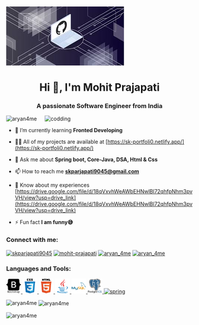 ![logo](https://github.com/ARYAN4ME/ARYAN4ME/blob/main/images.jpg)
<h1 align="center">Hi 👋, I'm Mohit Prajapati</h1>
<h3 align="center">A passionate Software Engineer from India</h3>
<img align="right" alt="codding" width="400" src="https://media2.giphy.com/media/v1.Y2lkPTc5MGI3NjExc3c0ZHRieGp6d29jZm12YXlsNHpnN3BhOWdyZ2Y3Z2Vjb2d2NjQzZCZlcD12MV9naWZzX3NlYXJjaCZjdD1n/qgQUggAC3Pfv687qPC/giphy.gif">

<p align="left"> <img src="https://komarev.com/ghpvc/?username=aryan4me&label=Profile%20views&color=0e75b6&style=flat" alt="aryan4me" /> </p>

- 🌱 I’m currently learning **Fronted Developing**

- 👨‍💻 All of my projects are available at [https://sk-portfoli0.netlify.app/](https://sk-portfoli0.netlify.app/)

- 💬 Ask me about **Spring boot, Core-Java, DSA, Html & Css**

- 📫 How to reach me **skparjapati9045@gmail.com**

- 📄 Know about my experiences [https://drive.google.com/file/d/18qVxvhWeAWbEHNwlBl72qhfpNhm3pvVH/view?usp=drive_link](https://drive.google.com/file/d/18qVxvhWeAWbEHNwlBl72qhfpNhm3pvVH/view?usp=drive_link)

- ⚡ Fun fact **I am funny😅**

<h3 align="left">Connect with me:</h3>
<p align="left">
<a href="https://twitter.com/skparjapati9045" target="blank"><img align="center" src="https://raw.githubusercontent.com/rahuldkjain/github-profile-readme-generator/master/src/images/icons/Social/twitter.svg" alt="skparjapati9045" height="30" width="40" /></a>
<a href="https://linkedin.com/in/mohit-prajapati" target="blank"><img align="center" src="https://raw.githubusercontent.com/rahuldkjain/github-profile-readme-generator/master/src/images/icons/Social/linked-in-alt.svg" alt="mohit-prajapati" height="30" width="40" /></a>
<a href="https://instagram.com/aryan_4me" target="blank"><img align="center" src="https://raw.githubusercontent.com/rahuldkjain/github-profile-readme-generator/master/src/images/icons/Social/instagram.svg" alt="aryan_4me" height="30" width="40" /></a>
<a href="https://www.leetcode.com/aryan_4me" target="blank"><img align="center" src="https://raw.githubusercontent.com/rahuldkjain/github-profile-readme-generator/master/src/images/icons/Social/leet-code.svg" alt="aryan_4me" height="30" width="40" /></a>
</p>

<h3 align="left">Languages and Tools:</h3>
<p align="left"> <a href="https://getbootstrap.com" target="_blank" rel="noreferrer"> <img src="https://raw.githubusercontent.com/devicons/devicon/master/icons/bootstrap/bootstrap-plain-wordmark.svg" alt="bootstrap" width="40" height="40"/> </a> <a href="https://www.w3schools.com/css/" target="_blank" rel="noreferrer"> <img src="https://raw.githubusercontent.com/devicons/devicon/master/icons/css3/css3-original-wordmark.svg" alt="css3" width="40" height="40"/> </a> <a href="https://www.w3.org/html/" target="_blank" rel="noreferrer"> <img src="https://raw.githubusercontent.com/devicons/devicon/master/icons/html5/html5-original-wordmark.svg" alt="html5" width="40" height="40"/> </a> <a href="https://www.java.com" target="_blank" rel="noreferrer"> <img src="https://raw.githubusercontent.com/devicons/devicon/master/icons/java/java-original.svg" alt="java" width="40" height="40"/> </a> <a href="https://www.mysql.com/" target="_blank" rel="noreferrer"> <img src="https://raw.githubusercontent.com/devicons/devicon/master/icons/mysql/mysql-original-wordmark.svg" alt="mysql" width="40" height="40"/> </a> <a href="https://www.postgresql.org" target="_blank" rel="noreferrer"> <img src="https://raw.githubusercontent.com/devicons/devicon/master/icons/postgresql/postgresql-original-wordmark.svg" alt="postgresql" width="40" height="40"/> </a> <a href="https://spring.io/" target="_blank" rel="noreferrer"> <img src="https://www.vectorlogo.zone/logos/springio/springio-icon.svg" alt="spring" width="40" height="40"/> </a> </p>

<p><img align="left" src="https://github-readme-stats.vercel.app/api/top-langs?username=aryan4me&show_icons=true&locale=en&layout=compact" alt="aryan4me" /></p>

<p>&nbsp;<img align="center" src="https://github-readme-stats.vercel.app/api?username=aryan4me&show_icons=true&locale=en" alt="aryan4me" /></p>

<p><img align="center" src="https://github-readme-streak-stats.herokuapp.com/?user=aryan4me&" alt="aryan4me" /></p>
